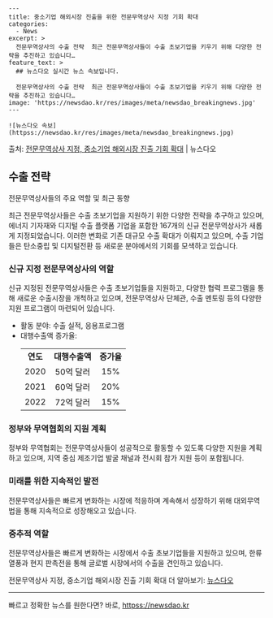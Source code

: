     ---
    title: 중소기업 해외시장 진출을 위한 전문무역상사 지정 기회 확대
    categories:
      - News
    excerpt: >
      전문무역상사의 수출 전략  최근 전문무역상사들이 수출 초보기업을 키우기 위해 다양한 전략을 추진하고 있습니다…
    feature_text: >
      ## 뉴스다오 실시간 뉴스 속보입니다.
    
      전문무역상사의 수출 전략  최근 전문무역상사들이 수출 초보기업을 키우기 위해 다양한 전략을 추진하고 있습니다…
    image: 'https://newsdao.kr/res/images/meta/newsdao_breakingnews.jpg'
    ---
    
    ![뉴스다오 속보](httpss://newsdao.kr/res/images/meta/newsdao_breakingnews.jpg)

<p>출처: <a href="httpss://newsdao.kr/4634" rel="dofollow">전문무역상사 지정, 중소기업 해외시장 진출 기회 확대</a> | 뉴스다오</p>

<h2 data-ke-size="size26">수출 전략</h2>
전문무역상사들의 주요 역할 및 최근 동향

<p data-ke-size="size16">최근 전문무역상사들은 수출 초보기업을 지원하기 위한 다양한 전략을 추구하고 있으며, 에너지 기자재와 디지털 수출 플랫폼 기업을 포함한 167개의 신규 전문무역상사가 새롭게 지정되었습니다. 이러한 변화로 기존 대규모 수출 확대가 이뤄지고 있으며, 수출 기업들은 탄소중립 및 디지털전환 등 새로운 분야에서의 기회를 모색하고 있습니다.</p>

<h3><b>신규 지정 전문무역상사의 역할</b></h3>
<p data-ke-size="size16">신규 지정된 전문무역상사들은 수출 초보기업들을 지원하고, 다양한 협력 프로그램을 통해 새로운 수출시장을 개척하고 있으며, 전문무역상사 단체관, 수출 멘토링 등의 다양한 지원 프로그램이 마련되어 있습니다.</p>
<ul>
  <li>활동 분야: 수출 실적, 응용프로그램</li>
  <li>대행수출액 증가율:
    <table>
      <tr>
        <td style="text-align: center; height: 17px;"><b>연도</b></td>
        <td style="text-align: center; height: 17px;"><b>대행수출액</b></td>
        <td style="text-align: center; height: 17px;"><b>증가율</b></td>
      </tr>
      <tr>
        <td style="text-align: center; height: 17px;">2020</td>
        <td style="text-align: center; height: 17px;">50억 달러</td>
        <td style="text-align: center; height: 17px;">15%</td>
      </tr>
      <tr>
        <td style="text-align: center; height: 17px;">2021</td>
        <td style="text-align: center; height: 17px;">60억 달러</td>
        <td style="text-align: center; height: 17px;">20%</td>
      </tr>
      <tr>
        <td style="text-align: center; height: 17px;">2022</td>
        <td style="text-align: center; height: 17px;">72억 달러</td>
        <td style="text-align: center; height: 17px;">15%</td>
      </tr>
    </table>
  </li>
</ul>

<h3><b>정부와 무역협회의 지원 계획</b></h3>
<p data-ke-size="size16">정부와 무역협회는 전문무역상사들이 성공적으로 활동할 수 있도록 다양한 지원을 계획하고 있으며, 지역 중심 제조기업 발굴 채널과 전시회 참가 지원 등이 포함됩니다.</p>

<h3><b>미래를 위한 지속적인 발전</b></h3>
<p data-ke-size="size16">전문무역상사들은 빠르게 변화하는 시장에 적응하며 계속해서 성장하기 위해 대외무역법을 통해 지속적으로 성장해오고 있습니다.</p>

<h3><b>중추적 역할</b></h3>
<p data-ke-size="size16">전문무역상사들은 빠르게 변화하는 시장에서 수출 초보기업들을 지원하고 있으며, 한류 열풍과 현지 판촉전을 통해 글로벌 시장에서의 수출을 견인하고 있습니다.</p>

<p data-ke-size="size16">전문무역상사 지정, 중소기업 해외시장 진출 기회 확대 더 알아보기: <a href="httpss://newsdao.kr/4634">뉴스다오</a></p>

<hr> 

빠르고 정확한 뉴스를 원한다면? 바로, <a href="httpss://newsdao.kr" rel="dofollow">httpss://newsdao.kr</a>


    
